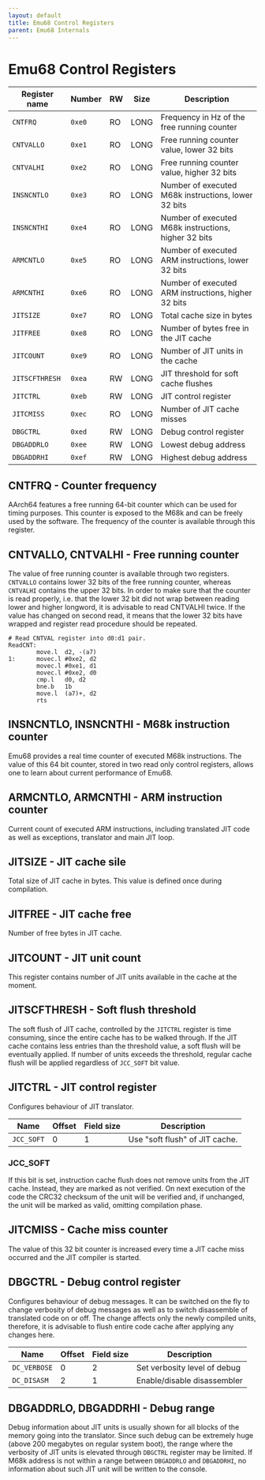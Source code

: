 ```yaml
---
layout: default
title: Emu68 Control Registers
parent: Emu68 Internals
---
```


# Emu68 Control Registers

| Register name    | Number   | RW   | Size | Description                                          |
| ---------------- | -------- | ---- | ---- | ---------------------------------------------------- |
| ``CNTFRQ``       | ``0xe0`` | RO   | LONG | Frequency in Hz of the free running counter          |
| ``CNTVALLO``     | ``0xe1`` | RO   | LONG | Free running counter value, lower 32 bits            |
| ``CNTVALHI``     | ``0xe2`` | RO   | LONG | Free running counter value, higher 32 bits           |
| ``INSNCNTLO``    | ``0xe3`` | RO   | LONG | Number of executed M68k instructions, lower 32 bits  |
| ``INSNCNTHI``    | ``0xe4`` | RO   | LONG | Number of executed M68k instructions, higher 32 bits |
| ``ARMCNTLO``     | ``0xe5`` | RO   | LONG | Number of executed ARM instructions, lower 32 bits   |
| ``ARMCNTHI``     | ``0xe6`` | RO   | LONG | Number of executed ARM instructions, higher 32 bits  |
| ``JITSIZE``      | ``0xe7`` | RO   | LONG | Total cache size in bytes                            |
| ``JITFREE``      | ``0xe8`` | RO   | LONG | Number of bytes free in the JIT cache                |
| ``JITCOUNT``     | ``0xe9`` | RO   | LONG | Number of JIT units in the cache                     |
| ``JITSCFTHRESH`` | ``0xea`` | RW   | LONG | JIT threshold for soft cache flushes                 |
| ``JITCTRL``      | ``0xeb`` | RW   | LONG | JIT control register                                 |
| ``JITCMISS``     | ``0xec`` | RO   | LONG | Number of JIT cache misses                           |
| ``DBGCTRL``      | ``0xed`` | RW   | LONG | Debug control register                               |
| ``DBGADDRLO``    | ``0xee`` | RW   | LONG | Lowest debug address                                 |
| ``DBGADDRHI``    | ``0xef`` | RW   | LONG | Highest debug address                                |

## CNTFRQ - Counter frequency

AArch64 features a free running 64-bit counter which can be used for timing purposes. This counter is exposed to the M68k and can be freely used by the software. The frequency of the counter is available through this register.

## CNTVALLO, CNTVALHI - Free running counter

The value of free running counter is available through two registers. ``CNTVALLO`` contains lower 32 bits of the free running counter, whereas ``CNTVALHI`` contains the upper 32 bits. In order to make sure that the counter is read properly, i.e. that the lower 32 bit did not wrap between reading lower and higher longword, it is advisable to read CNTVALHI twice. If the value has changed on second read, it means that the lower 32 bits have wrapped and register read procedure should be repeated.

```
# Read CNTVAL register into d0:d1 pair.
ReadCNT:
        move.l  d2, -(a7)
1:      movec.l #0xe2, d2
        movec.l #0xe1, d1
        movec.l #0xe2, d0
        cmp.l   d0, d2
        bne.b   1b
        move.l  (a7)+, d2
        rts
```

## INSNCNTLO, INSNCNTHI - M68k instruction counter

Emu68 provides a real time counter of executed M68k instructions. The value of this 64 bit counter, stored in two read only control registers, allows one to learn about current performance of Emu68.

## ARMCNTLO, ARMCNTHI - ARM instruction counter

Current count of executed ARM instructions, including translated JIT code as well as exceptions, translator and main JIT loop. 

## JITSIZE - JIT cache sile

Total size of JIT cache in bytes. This value is defined once during compilation.

## JITFREE - JIT cache free

Number of free bytes in JIT cache.

## JITCOUNT - JIT unit count

This register contains number of JIT units available in the cache at the moment.

## JITSCFTHRESH - Soft flush threshold

The soft flush of JIT cache, controlled by the ``JITCTRL`` register is time consuming, since the entire cache has to be walked through. If the JIT cache contains less entries than the threshold value, a soft flush will be eventually applied. If number of units exceeds the threshold, regular cache flush will be applied regardless of ``JCC_SOFT`` bit value.

## JITCTRL - JIT control register

Configures behaviour of JIT translator. 

| Name         | Offset | Field size | Description                    |
| ------------ | ------ | ---------- | ------------------------------ |
| ``JCC_SOFT`` | 0      | 1          | Use "soft flush" of JIT cache. |

### JCC_SOFT

If this bit is set, instruction cache flush does not remove units from the JIT cache. Instead, they are marked as not verified. On next execution of the code the CRC32 checksum of the unit will be verified and, if unchanged, the unit will be marked as valid, omitting compilation phase.

## JITCMISS - Cache miss counter

The value of this 32 bit counter is increased every time a JIT cache miss occurred and the JIT compiler is started.

## DBGCTRL - Debug control register

Configures behaviour of debug messages. It can be switched on the fly to change verbosity of debug messages as well as to switch disassemble of translated code on or off. The change affects only the newly compiled units, therefore, it is advisable to flush entire code cache after applying any changes here.

| Name           | Offset | Field size | Description                  |
| -------------- | ------ | ---------- | ---------------------------- |
| ``DC_VERBOSE`` | 0      | 2          | Set verbosity level of debug |
| ``DC_DISASM``  | 2      | 1          | Enable/disable disassembler  |

## DBGADDRLO, DBGADDRHI - Debug range

Debug information about  JIT units is usually shown for all blocks of the memory going into the translator. Since such debug can be extremely huge (above 200 megabytes on regular system boot), the range where the verbosity of JIT units is elevated through ``DBGCTRL`` register may be limited. If M68k address is not within a range between ``DBGADDRLO`` and ``DBGADDRHI``, no information about such JIT unit will be written to the console.

